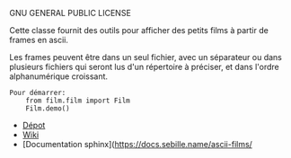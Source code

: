 GNU GENERAL PUBLIC LICENSE

Cette classe fournit des outils pour afficher des petits films à partir de frames en ascii.

Les frames peuvent être dans un seul fichier, avec un séparateur ou dans plusieurs fichiers qui seront lus d'un répertoire à préciser, et dans l'ordre alphanumérique croissant.

    Pour démarrer:
        from film.film import Film
        Film.demo()
    
- [Dépot](https://framagit.org/zenjo/film/tree/master)
- [Wiki](https://framagit.org/zenjo/film/wikis/home)
- [Documentation sphinx](https://docs.sebille.name/ascii-films/



